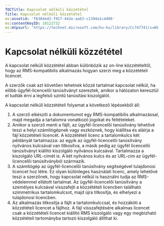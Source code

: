 ```yaml
---
TOCTitle: Kapcsolat nélküli közzététel
Title: Kapcsolat nélküli közzététel
ms:assetid: 'f6384ed2-f917-442e-aa63-c1394a1c4d06'
ms:contentKeyID: 18122732
ms:mtpsurl: 'https://technet.microsoft.com/hu-hu/library/Cc747741(v=WS.10)'
---
```


Kapcsolat nélküli közzététel
============================

A kapcsolat nélküli közzététel abban különbözik az on-line közzétételtől, hogy az RMS-kompatibilis alkalmazás hogyan szerzi meg a közzétételi licencet.

A szerzők csak azt követően tehetnek közzé tartalmat kapcsolat nélkül, ha előbb ügyfél-licencelői tanúsítványt szereztek, amikor a hálózaton keresztül el tudták érni a legfelső szintű tanúsítási kiszolgálót.

A kapcsolat nélküli közzétételi folyamat a következő lépésekből áll:

1.  A szerző elkészíti a dokumentumot egy RMS-kompatibilis alkalmazással, majd megadja a tartalomra vonatkozó jogokat és feltételeket.
2.  Amikor a szerző menti a fájlt, az ügyfél-licencelői tanúsítvány lehetővé teszi a helyi számítógépnek vagy eszköznek, hogy kiállítsa és aláírja a fájl közzétételi licencét.
    A közzétételi licenc a tartalomkulcs két példányát tartalmazza: az egyik az ügyfél-licencelői tanúsítvány nyilvános kulcsával van titkosítva, a másik pedig az ügyfél licencelői tanúsítványt kiállító kiszolgáló nyilvános kulcsával. Tartalmazza a kiszolgáló URL-címét is. A két nyilvános kulcs és az URL-cím az ügyfél-licencelői tanúsítványból származik.
3.  A számítógép az ügyfél-licencelői tanúsítvány segítségével tulajdonosi licencet hoz létre. Ez olyan különleges használati licenc, amely lehetővé teszi a szerzőnek, hogy kapcsolat nélkül is használni tudja az RMS-védelemmel ellátott tartalmat. Az ügyfél-licencelői tanúsítvány a személyes kulcsával visszafejti a közzétételi licencben található szimmetrikus tartalomkulcsot, majd újra titkosítja, és elhelyezi a tulajdonosi licencben.
4.  Az alkalmazás titkosítja a fájlt a tartalomkulccsal, és hozzáköti a közzétételi licencet a fájlhoz. A fájl visszafejtésére alkalmas licencet csak a közzétételi licencet kiállító RMS kiszolgáló vagy egy megbízható közzétételi tartományba tartozó kiszolgáló állíthat ki.
